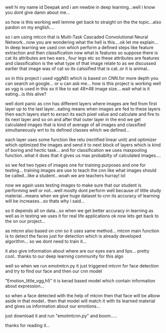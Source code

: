 well hi my name id Deepak and i am newbie in deep learning...well i know you dont give damn about me...

so how is this working well lemme get back to straight on the the topic...also pardon on my english....

so i am using mtccn that is Multi-Task Cascaded Convolutional Neural Network...now you are wondering what the hell is this....ok let me explain...
In deep learning we used cnn which perform a defined steps like 
feature extraction  and then classification  now what is features so suppose there is cat its attributes are two ears , four legs etc so these attributes are 
features and classification is the what type of that image relate to as we discussed earlier that image was of cat so its calssified that is cat..or it is animal..

so in this project i used vggNEt which is based on CNN.for more depth you can search on google... or u can ask me...
how is this project is working well as vgg is used in  this so it like to eat 48*48 image size....wait what is it eating...is this alive?

well dont panic as cnn has different layers where images are fed from first layer up to the last layer...eating means when images are fed
to these layers then each layers start to exract its each pixel value and calculate and fire to its next layer and so on and after that outer layer
in the end we get  calculated images that is kind of average of all images and classified simultaneously wrt to its defined classes which
we defined...

each layer uses some function like relu (rectified linear unit) and optimizer which optimized the images and send it to next block of 
layers which is kind of  boring and hectic task... and for classification we uses maxpooling function..what it does that it gives us max probabilty of 
calculated images....

so we fed two types of images one for training purposes and one for testing...
training images are use to teach the cnn like what images should be called...like a student...woah we are teachers hurray! lol


now we again uses testing images to make sure that our student is performing well or not...well mostly dont perform well because of little 
study material...means when we give huge dataset to cnn its accuracy of learning will be increases...so thats why  i said...

so  it depends all on data...so when we get better accuracy in learning as well as in testing we uses it for real life applications
ok now lets get back to the on our project...

as mtcnn also based on cnn so it uses same method... mtcnn main function is to detect the faces just for detection which is already 
developed algorithm... so we dont need to train it...

it also give information about where are our eyes ears and lips... pretty cool.. thanks to our deep learning community for this algo

well so when we run emotmtcn.py it just triggered mtcnn for face detection and try to find our face and then our cnn model 

"Emotion_little_vgg,h5" it is kerad based model which contain information about expression...

so when a face detected with the help of mtcnn then that face will be albow aside in that model..
then that model will match it with its learned material and gives us information about our  emotions...

just download it and run "emotmtcnn.py" and boom.....

thanks for reading it...





